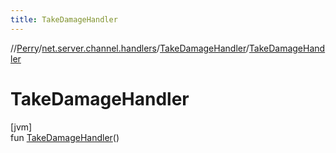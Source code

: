 ```yaml
---
title: TakeDamageHandler
---
```

//[Perry](../../../index.html)/[net.server.channel.handlers](../index.html)/[TakeDamageHandler](index.html)/[TakeDamageHandler](-take-damage-handler.html)



# TakeDamageHandler



[jvm]\
fun [TakeDamageHandler](-take-damage-handler.html)()




